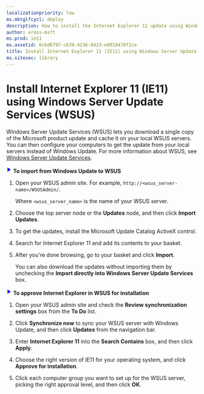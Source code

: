```yaml
---
localizationpriority: low
ms.mktglfcycl: deploy
description: How to install the Internet Explorer 11 update using Windows Server Update Services (WSUS)'
author: eross-msft
ms.prod: ie11
ms.assetid: 6cbd6797-c670-4236-8423-e0919478f2ce
title: Install Internet Explorer 11 (IE11) using Windows Server Update Services (WSUS) (Internet Explorer 11 for IT Pros)
ms.sitesec: library
---
```



# Install Internet Explorer 11 (IE11) using Windows Server Update Services (WSUS)
Windows Server Update Services (WSUS) lets you download a single copy of the Microsoft product update and cache it on your local WSUS servers. You can then configure your computers to get the update from your local servers instead of Windows Update. For more information about WSUS, see [Windows Server Update Services](https://go.microsoft.com/fwlink/p/?LinkID=276790).

 ![](images/wedge.gif) **To import from Windows Update to WSUS**

1.  Open your WSUS admin site. For example, `http://<wsus_server-name>/WSUSAdmin/`.<P>
Where `<wsus_server_name>` is the name of your WSUS server.

2.  Choose the top server node or the **Updates** node, and then click **Import Updates**.

3.  To get the updates, install the Microsoft Update Catalog ActiveX control.

4.  Search for Internet Explorer 11 and add its contents to your basket.

5.  After you're done browsing, go to your basket and click **Import**.

    You can also download the updates without importing them by unchecking the **Import directly into Windows Server Update Services** box.

 ![](images/wedge.gif) **To approve Internet Explorer in WSUS for installation**

1.  Open your WSUS admin site and check the **Review synchronization settings** box from the **To Do** list.

2.  Click **Synchronize now** to sync your WSUS server with Windows Update, and then click **Updates** from the navigation bar.

3.  Enter **Internet Explorer 11** into the **Search Contains** box, and then click **Apply**.

4.  Choose the right version of IE11 for your operating system, and click **Approve for installation**.

5.  Click each computer group you want to set up for the WSUS server, picking the right approval level, and then click **OK**.

 

 



